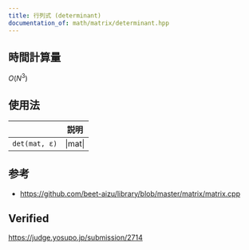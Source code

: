```yaml
---
title: 行列式 (determinant)
documentation_of: math/matrix/determinant.hpp
---
```



## 時間計算量

$O(N^3)$


## 使用法

||説明|
|:--:|:--:|
|`det(mat, ε)`|$\lvert \mathrm{mat} \rvert$|


## 参考

- https://github.com/beet-aizu/library/blob/master/matrix/matrix.cpp


## Verified

https://judge.yosupo.jp/submission/2714

